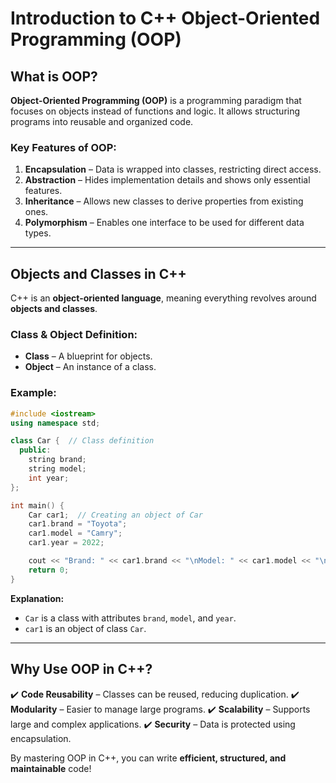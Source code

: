 # Introduction to C++ Object-Oriented Programming (OOP)

## What is OOP?

**Object-Oriented Programming (OOP)** is a programming paradigm that focuses on objects instead of functions and logic. It allows structuring programs into reusable and organized code.

### Key Features of OOP:

1. **Encapsulation** – Data is wrapped into classes, restricting direct access.
2. **Abstraction** – Hides implementation details and shows only essential features.
3. **Inheritance** – Allows new classes to derive properties from existing ones.
4. **Polymorphism** – Enables one interface to be used for different data types.

---

## Objects and Classes in C++

C++ is an **object-oriented language**, meaning everything revolves around **objects and classes**.

### Class & Object Definition:

- **Class** – A blueprint for objects.
- **Object** – An instance of a class.

### Example:

```cpp
#include <iostream>
using namespace std;

class Car {  // Class definition
  public:
    string brand;
    string model;
    int year;
};

int main() {
    Car car1;  // Creating an object of Car
    car1.brand = "Toyota";
    car1.model = "Camry";
    car1.year = 2022;

    cout << "Brand: " << car1.brand << "\nModel: " << car1.model << "\nYear: " << car1.year;
    return 0;
}
```

**Explanation:**

- `Car` is a class with attributes `brand`, `model`, and `year`.
- `car1` is an object of class `Car`.

---

## Why Use OOP in C++?

✔️ **Code Reusability** – Classes can be reused, reducing duplication.
✔️ **Modularity** – Easier to manage large programs.
✔️ **Scalability** – Supports large and complex applications.
✔️ **Security** – Data is protected using encapsulation.

By mastering OOP in C++, you can write **efficient, structured, and maintainable** code!
